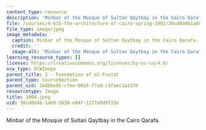 ```yaml
---
content_type: resource
description: 'Minbar of the Mosque of Sultan Qaytbay in the Cairo Qarafa. '
file: /courses/4-615-the-architecture-of-cairo-spring-2002/30cd0d4b1a605630e94f1227a9d0f22e_1004.jpeg
file_type: image/jpeg
image_metadata:
  caption: Minbar of the Mosque of Sultan Qaytbay in the Cairo Qarafa.
  credit: ''
  image-alt: 'Minbar of the Mosque of Sultan Qaytbay in the Cairo Qarafa. '
learning_resource_types: []
license: https://creativecommons.org/licenses/by-nc-sa/4.0/
ocw_type: OCWImage
parent_title: 2 - Foundation of al-Fustat
parent_type: CourseSection
parent_uid: 34dbbe95-cfee-00a5-f7ad-c5faec1a1370
resourcetype: Image
title: 1004.jpeg
uid: 30cd0d4b-1a60-5630-e94f-1227a9d0f22e
---
```

Minbar of the Mosque of Sultan Qaytbay in the Cairo Qarafa. 
